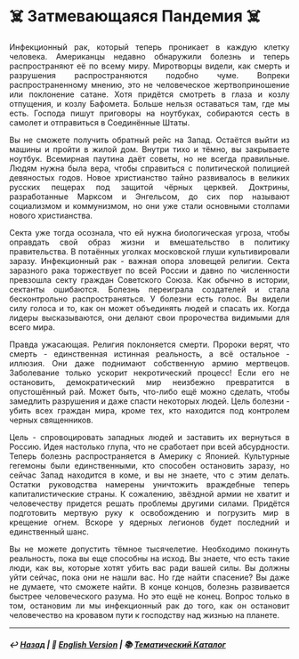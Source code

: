 # ☠️ Затмевающаяся Пандемия ☠️
<p align="justify">Инфекционный рак, который теперь проникает в каждую клетку человека. Американцы недавно обнаружили болезнь и теперь распространяют её по всему миру. Миротворцы видели, как смерть и разрушения распространяются подобно чуме. Вопреки распространенному мнению, это не человеческое жертвоприношение или поклонение сатане. Хотя придётся смотреть в глаза и козлу отпущения, и козлу Бафомета. Больше нельзя оставаться там, где мы есть. Господа пишут приговоры на ноутбуках, собираются сесть в самолет и отправиться в Соединённые Штаты.</p>

<p align="justify">Вы не сможете получить обратный рейс на Запад. Остаётся выйти из машины и пройти в жилой дом. Внутри тихо и тёмно, вы закрываете ноутбук. Всемирная паутина даёт советы, но не всегда правильные. Людям нужна была вера, чтобы справиться с политической полицией девяностых годов. Новое христианство тайно развивалось в великих русских пещерах под защитой чёрных церквей. Доктрины, разработанные Марксом и Энгельсом, до сих пор называют социализмом и коммунизмом, но они уже стали основными столпами нового христианства.</p>

<p align="justify">Секта уже тогда осознала, что ей нужна биологическая угроза, чтобы оправдать свой образ жизни и вмешательство в политику правительства. В потаённых уголках московской глуши культивировали заразу. Инфекционный рак - важная опора зловещей религии. Секта заразного рака торжествует по всей России и давно по численности превзошла секту граждан Советского Союза. Как обычно в истории, сектанты ошибаются. Болезнь переиграла создателей и стала бесконтрольно распространяться. У болезни есть голос. Вы видели силу голоса и то, как он может объединять людей и спасать их. Когда лидеры высказываются, они делают свои пророчества видимыми для всего мира.</p>

<p align="justify">Правда ужасающая. Религия поклоняется смерти. Пророки верят, что смерть - единственная истинная реальность, а всё остальное - иллюзия. Они даже поднимают собственную армию мертвецов. Заболевание только ускорит некротический процесс! Если его не остановить, демократический мир неизбежно превратится в опустошённый рай. Может быть, что-либо ещё можно сделать, чтобы замедлить разрушения и даже спасти некоторых людей. Цель болезни - убить всех граждан мира, кроме тех, кто находится под контролем черных священников.</p>

<p align="justify">Цель - спровоцировать западных людей и заставить их вернуться в Россию. Идея настолько глупа, что не сработает при всей абсурдности. Теперь болезнь распространяется в Америку с Японией. Культурные гегемоны были единственными, кто способен остановить заразу, но сейчас Запад находится в коме, и вы не знаете, что с этим делать. Остатки руководства намерены уничтожить враждебные теперь капиталистические страны. К сожалению, звёздной армии не хватит и человечеству придется решать проблемы другими силами. Придётся подготовить мертвую руку к освобождению и погрузить мир в крещение огнем. Вскоре у ядерных легионов будет последний и единственный шанс.</p>

<p align="justify">Вы не можете допустить тёмное тысячелетие. Необходимо покинуть реальность, пока вы еще способны на исход. Вы знаете, что есть такие люди, как вы, которые хотят убить вас ради вашей силы. Вы должны уйти сейчас, пока они не нашли вас. Но где найти спасение? Вы даже не думаете, что сможете найти. В конце концов, болезнь развивается быстрее человеческого разума. Но это ещё не конец. Вопрос только в том, остановим ли мы инфекционный рак до того, как он остановит человечество на кровавом пути к господству над жизнью на планете.</p>

***

##### ↩️ [Назад](index-2.md) | 🗽 [English Version](redplague.md) | 📚 [Тематический Каталог](index_2t.md)

